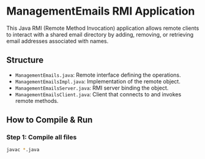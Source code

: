 # ManagementEmails RMI Application

This Java RMI (Remote Method Invocation) application allows remote clients to interact with a shared email directory by adding, removing, or retrieving email addresses associated with names.

## Structure

- `ManagementEmails.java`: Remote interface defining the operations.
- `ManagementEmailsImpl.java`: Implementation of the remote object.
- `ManagementEmailsServer.java`: RMI server binding the object.
- `ManagementEmailsClient.java`: Client that connects to and invokes remote methods.

## How to Compile & Run

### Step 1: Compile all files

```bash
javac *.java
